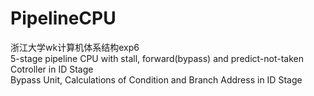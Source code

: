 # PipelineCPU
浙江大学wk计算机体系结构exp6  
5-stage pipeline CPU with stall, forward(bypass) and predict-not-taken  
Cotroller in ID Stage  
Bypass Unit, Calculations of Condition and Branch Address in ID Stage
